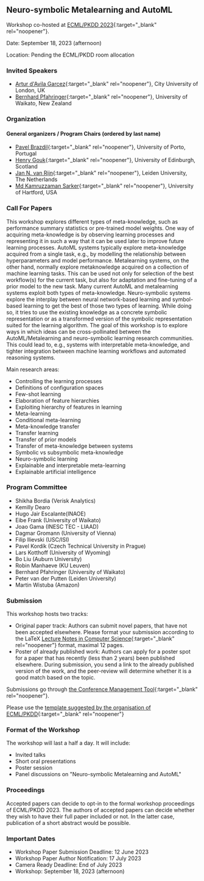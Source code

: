 ## Neuro-symbolic Metalearning and AutoML
Workshop co-hosted at [ECML/PKDD 2023](https://2023.ecmlpkdd.org/){:target="_blank" rel="noopener"}. 

Date: September 18, 2023 (afternoon)

Location: Pending the ECML/PKDD room allocation

### Invited Speakers

* [Artur d'Avila Garcez](https://www.city.ac.uk/about/people/academics/artur-davila-garcez){:target="_blank" rel="noopener"}, City University of London, UK
* [Bernhard Pfahringer](https://profiles.waikato.ac.nz/bernhard.pfahringer){:target="_blank" rel="noopener"}, University of Waikato, New Zealand

### Organization

#### General organizers / Program Chairs (ordered by last name)
* [Pavel Brazdil](http://www.liaad.up.pt/area/pbrazdil/pavel-brazdil){:target="_blank" rel="noopener"}, University of Porto, Portugal
* [Henry Gouk](https://www.henrygouk.com/){:target="_blank" rel="noopener"}, University of Edinburgh, Scotland
* [Jan N. van Rijn](https://www.universiteitleiden.nl/en/staffmembers/jan-van-rijn){:target="_blank" rel="noopener"}, Leiden University, The Netherlands
* [Md Kamruzzaman Sarker](https://www.hartford.edu/directory/arts-science/sarker-md-kamruzzaman.aspx){:target="_blank" rel="noopener"}, University of Hartford, USA


### Call For Papers
This workshop explores different types of meta-knowledge, such as performance summary statistics or pre-trained model weights. 
One way of acquiring meta-knowledge is by observing learning processes and representing it in such a way that it can be used later to improve future learning processes. 
AutoML systems typically explore meta-knowledge acquired from a single task, e.g., by modelling the relationship between hyperparameters and model performance. 
Metalearning systems, on the other hand, normally explore metaknowledge acquired on a collection of machine learning tasks. 
This can be used not only for selection of the best workflow(s) for the current task, but also for adaptation and fine-tuning of a prior model to the new task. 
Many current AutoML and metalearning systems exploit both types of meta-knowledge. 
Neuro-symbolic systems explore the interplay between neural network-based learning and symbol-based learning to get the best of those two types of learning. 
While doing so, it tries to use the existing knowledge as a concrete symbolic representation or as a transformed version of the symbolic representation suited for the learning algorithm. 
The goal of this workshop is to explore ways in which ideas can be cross-pollinated between the AutoML/Metalearning and neuro-symbolic learning research communities. 
This could lead to, e.g., systems with interpretable meta-knowledge, and tighter integration between machine learning workflows and automated reasoning systems. 

Main research areas:

* Controlling the learning processes
* Definitions of configuration spaces
* Few-shot learning
* Elaboration of feature hierarchies
* Exploiting hierarchy of features in learning
* Meta-learning
* Conditional meta-learning
* Meta-knowledge transfer
* Transfer learning
* Transfer of prior models
* Transfer of meta-knowledge between systems
* Symbolic vs subsymbolic meta-knowledge
* Neuro-symbolic learning 
* Explainable and interpretable meta-learning
* Explainable artificial intelligence

### Program Committee

* Shikha Bordia (Verisk Analytics)
* Kemilly Dearo
* Hugo Jair Escalante(INAOE)
* Eibe Frank (University of Waikato)
* Joao Gama (INESC TEC - LIAAD)
* Dagmar Gromann (University of Vienna)
* Filip Ilievski (USC/ISI)
* Pavel Kordík (Czech Technical University in Prague)
* Lars Kotthoff (University of Wyoming)
* Bo Liu (Auburn University)
* Robin Manhaeve (KU Leuven)
* Bernhard Pfahringer (University of Waikato)
* Peter van der Putten (Leiden University)
* Martin Wistuba (Amazon)

### Submission

This workshop hosts two tracks:

* Original paper track: Authors can submit novel papers, that have not been accepted elsewhere. Please format your submission according to the LaTeX [Lecture Notes in Computer Science](https://www.springer.com/gp/computer-science/lncs){:target="_blank" rel="noopener"} format, maximal 12 pages.
* Poster of already published work: Authors can apply for a poster spot for a paper that has recently (less than 2 years) been published elsewhere. During submission, you send a link to the already published version of the work, and the peer-review will determine whether it is a good match based on the topic. 

Submissions go through [the Conference Management Tool](https://cmt3.research.microsoft.com/ECMLPKDDworkshop2023/){:target="_blank" rel="noopener"}. 

Please use the [template suggested by the organisation of ECML/PKDD](https://resource-cms.springernature.com/springer-cms/rest/v1/content/19238648/data/v6){:target="_blank" rel="noopener"}

### Format of the Workshop

The workshop will last a half a day. It will include: 

* Invited talks
* Short oral presentations
* Poster session 
* Panel discussions on "Neuro-symbolic Metalearning and AutoML"

### Proceedings

Accepted papers can decide to opt-in to the formal workshop proceedings of ECML/PKDD 2023. The authors of accepted papers can decide whether they wish to have their full paper included or not. In the latter case, publication of a short abstract would be possible.

### Important Dates

* Workshop Paper Submission Deadline: 12 June 2023
* Workshop Paper Author Notification: 17 July 2023
* Camera Ready Deadline: End of July 2023
* Workshop: September 18, 2023 (afternoon)


